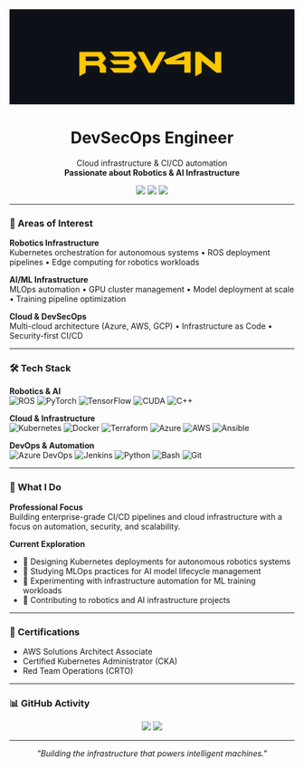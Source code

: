 <div align="center">
  <img src="banner.png" width="800" />
</div>

<h1 align="center">DevSecOps Engineer</h1>
<p align="center">
  Cloud infrastructure & CI/CD automation<br/>
  <strong>Passionate about Robotics & AI Infrastructure</strong>
</p>

<p align="center">
  <a href="https://linkedin.com/in/ton-profil"><img src="https://img.shields.io/badge/-LinkedIn-0077B5?style=flat-square&logo=linkedin&logoColor=white" /></a>
  <a href="mailto:ton-email"><img src="https://img.shields.io/badge/-Email-D14836?style=flat-square&logo=gmail&logoColor=white" /></a>
  <a href="https://github.com/erwan923"><img src="https://img.shields.io/badge/-GitHub-181717?style=flat-square&logo=github" /></a>
</p>

---

### 🤖 Areas of Interest

**Robotics Infrastructure**  
Kubernetes orchestration for autonomous systems • ROS deployment pipelines • Edge computing for robotics workloads

**AI/ML Infrastructure**  
MLOps automation • GPU cluster management • Model deployment at scale • Training pipeline optimization

**Cloud & DevSecOps**  
Multi-cloud architecture (Azure, AWS, GCP) • Infrastructure as Code • Security-first CI/CD

---

### 🛠️ Tech Stack

**Robotics & AI**  
![ROS](https://img.shields.io/badge/-ROS-22314E?style=flat-square&logo=ros&logoColor=white)
![PyTorch](https://img.shields.io/badge/-PyTorch-EE4C2C?style=flat-square&logo=pytorch&logoColor=white)
![TensorFlow](https://img.shields.io/badge/-TensorFlow-FF6F00?style=flat-square&logo=tensorflow&logoColor=white)
![CUDA](https://img.shields.io/badge/-CUDA-76B900?style=flat-square&logo=nvidia&logoColor=white)
![C++](https://img.shields.io/badge/-C++-00599C?style=flat-square&logo=cplusplus&logoColor=white)

**Cloud & Infrastructure**  
![Kubernetes](https://img.shields.io/badge/-Kubernetes-326CE5?style=flat-square&logo=kubernetes&logoColor=white)
![Docker](https://img.shields.io/badge/-Docker-2496ED?style=flat-square&logo=docker&logoColor=white)
![Terraform](https://img.shields.io/badge/-Terraform-7B42BC?style=flat-square&logo=terraform&logoColor=white)
![Azure](https://img.shields.io/badge/-Azure-0078D4?style=flat-square&logo=microsoft-azure&logoColor=white)
![AWS](https://img.shields.io/badge/-AWS-232F3E?style=flat-square&logo=amazon-aws)
![Ansible](https://img.shields.io/badge/-Ansible-EE0000?style=flat-square&logo=ansible&logoColor=white)

**DevOps & Automation**  
![Azure DevOps](https://img.shields.io/badge/-Azure_DevOps-0078D7?style=flat-square&logo=azure-devops&logoColor=white)
![Jenkins](https://img.shields.io/badge/-Jenkins-D24939?style=flat-square&logo=jenkins&logoColor=white)
![Python](https://img.shields.io/badge/-Python-3776AB?style=flat-square&logo=python&logoColor=white)
![Bash](https://img.shields.io/badge/-Bash-4EAA25?style=flat-square&logo=gnu-bash&logoColor=white)
![Git](https://img.shields.io/badge/-Git-F05032?style=flat-square&logo=git&logoColor=white)

---

### 💼 What I Do

**Professional Focus**  
Building enterprise-grade CI/CD pipelines and cloud infrastructure with a focus on automation, security, and scalability.

**Current Exploration**  
- 🤖 Designing Kubernetes deployments for autonomous robotics systems
- 🧠 Studying MLOps practices for AI model lifecycle management
- 🚀 Experimenting with infrastructure automation for ML training workloads
- 🔧 Contributing to robotics and AI infrastructure projects

---

### 📜 Certifications

- AWS Solutions Architect Associate
- Certified Kubernetes Administrator (CKA)
- Red Team Operations (CRTO)

---

### 📊 GitHub Activity

<div align="center">
  <img height="180em" src="https://github-readme-stats.vercel.app/api?username=erwan923&show_icons=true&theme=nord&hide_border=true&count_private=true" />
  <img height="180em" src="https://github-readme-streak-stats.herokuapp.com/?user=erwan923&theme=nord&hide_border=true" />
</div>

---

<p align="center">
  <i>"Building the infrastructure that powers intelligent machines."</i>
</p>
